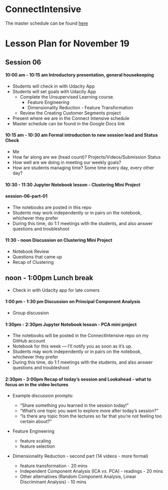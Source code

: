 
# ConnectIntensive

The master schedule can be found [here](https://docs.google.com/document/d/1iCnzoKpvrV5skA-KaNpzfqJ8u1wJMiTA8G4iyiNT-0o/pub?embedded=true)




# Lesson Plan for November 19

## Session 06

#### 10:00 am - 10:15 am Introductory presentation, general housekeeping
 - Students will check in with Udacity App
 - Students will set goals with Udacity App 
     - Complete the Unsupervised Learning course. 
         - Feature Engineering
         - Dimensionality Reduction - Feature Transformation
     - Review the Creating Customer Segments project
 - Present where we are in the Connect Intensive schedule
 - Master schedule can be found in the Google Docs link
 
#### 10:15 am - 10:30 am Formal introduction to new session lead and Status Check
 - Me
 - How far along are we (head count)? Projects/Videos/Submission Status
 - How well are we doing in meeting our weekly goals? 
 - How are students managing time? Some time every day, every other day?


#### 10:30 - 11:30 Jupyter Notebook lesson - Clustering Mini Project 
  #### session-06-part-01
 - The notebooks are posted in this repo
 - Students may work independently or in pairs on the notebook, whichever they prefer
 - During this time, do 1:1 meetings with the students, and also answer questions and troubleshoot

#### 11:30 - noon Discussion on Clustering Mini Project
 - Notebook Review
 - Questions that came up
 - Recap of Clustering


## noon - 1:00pm Lunch break
 - Check in with Udacity app for late comers


#### 1:00 pm - 1:30 pm Discussion on Principal Component Analysis
 - Group discussion


#### 1:30pm - 2:30pm Jupyter Notebook lesson - PCA mini project
 - The notebooks will be posted in the ConnectIntensive repo on my GitHub account
 - Notebook for this week — I’ll notify you as soon as it’s up.
 - Students may work independently or in pairs on the notebook, whichever they prefer
 - During this time, do 1:1 meetings with the students, and also answer questions and troubleshoot


#### 2:30pm - 3:00pm Recap of today’s session and Lookahead - what to focus on in the video lectures
 - Example discussion prompts:
     - “Share something you learned in the session today!”
     - “What’s one topic you want to explore more after today’s session?”
     - “Is there any topic from the lectures so far that you’re not feeling too certain about?”

 - Feature Engineering 
     - feature scaling
     - feature selection
 - Dimensionality Reduction - second part (14 videos - more formal)
    - feature transformation - 20 mins
    - Independent Component Analysis (ICA _vs._ PCA) - readings - 20 mins
    - Other alternatives (Random Component Analysis, Linear Discriminant Analysis) - 10 mins




```python

```
